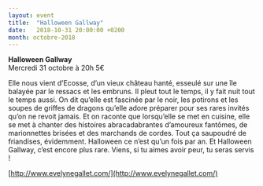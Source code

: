 ```yaml
---
layout: event
title:  "Halloween Gallway"
date:   2018-10-31 20:00:00 +0200
month: octobre-2018
---
```


<b>
</b>
<b>Halloween Gallway<br /> </b>Mercredi 31 octobre à 20h 5€

Elle nous vient d’Ecosse, d’un vieux château hanté, esseulé sur une île balayée par le ressacs et les embruns. Il pleut tout le temps, il y fait nuit tout le temps aussi. On dit qu’elle est fascinée par le noir, les potirons et les soupes de griffes de dragons qu’elle adore préparer pour ses rares invités qu’on ne revoit jamais. Et on raconte que lorsqu’elle se met en cuisine, elle se met à chanter des histoires abracadabrantes d’amoureux fantômes, de marionnettes brisées et des marchands de cordes. Tout ça saupoudré de friandises, évidemment. Halloween ce n’est qu’un fois par an. Et Halloween Gallway, c’est encore plus rare. Viens, si tu aimes avoir peur, tu seras servis !

[http://www.evelynegallet.com/](http://www.evelynegallet.com/)